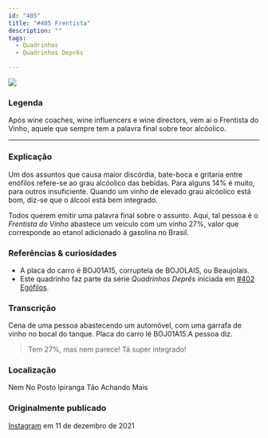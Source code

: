 ```yaml
---
id: "405"
title: "#405 Frentista"
description: ""
tags:
  - Quadrinhos
  - Quadrinhos Deprês

---
```


![](https://bebiodicionario-com.s3.amazonaws.com/media/posts/202112/265684383_310012357640819_5289175901620727537_n_17945139511648770.jpg)

### Legenda

Após wine coaches, wine influencers e wine directors, vem aí o Frentista do Vinho, aquele que sempre tem a palavra final sobre teor alcóolico.

---

### Explicação

Um dos assuntos que causa maior discórdia, bate-boca e gritaria entre enófilos refere-se ao grau alcóolico das bebidas. Para alguns 14% é muito, para outros insuficiente. Quando um vinho de elevado grau alcóolico está bom, diz-se que o álcool está bem integrado.

Todos querem emitir uma palavra final sobre o assunto. Aqui, tal pessoa é o *Frentista do Vinho* abastece um veículo com um vinho 27%,  valor que corresponde ao etanol adicionado à gasolina no Brasil.

### Referências & curiosidades
- A placa do carro é BOJ01A15, corruptela de BOJOLAIS, ou Beaujolais.
- Este quadrinho faz parte da série *Quadrinhos Deprês* iniciada em [#402 Egófilos](bod402/).

### Transcrição
Cena de uma pessoa abastecendo um automóvel, com uma garrafa de vinho no bocal do tanque. Placa do carro lê BOJ01A15.A pessoa diz.
> Tem 27%, mas nem parece!
> Tá super integrado!

### Localização

Nem No Posto Ipiranga Tão Achando Mais

### Originalmente publicado

[Instagram](https://www.instagram.com/p/CXXGO1UsoxV/) em 11 de dezembro de 2021
